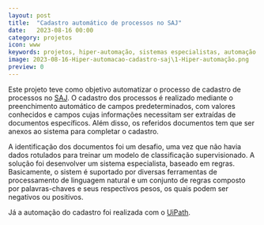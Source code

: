 ```yaml
---
layout: post
title:  "Cadastro automático de processos no SAJ"
date:   2023-08-16 00:00
category: projetos
icon: www
keywords: projetos, hiper-automação, sistemas especialistas, automação 
image: 2023-08-16-Hiper-automacao-cadastro-saj\1-Hiper-automação.png
preview: 0
---
```




Este projeto teve como objetivo automatizar o processo de cadastro de processos no [SAJ](https://www.softplan.com.br/produto/saj-tribunais/). O cadastro dos processos é realizado mediante o preenchimento automático de campos predeterminados, com valores conhecidos e campos cujas informações necessitam ser extraídas de documentos específicos. Além disso, os referidos documentos tem que ser anexos ao sistema para completar o cadastro.

A identificação dos documentos foi um desafio, uma vez que não havia dados rotulados para treinar um modelo de classificação supervisionado. A solução foi desenvolver um sistema especialista, baseado em regras. Basicamente, o sistem é suportado por diversas ferramentas de processamento de linguagem natural e um conjunto de regras composto por palavras-chaves e seus respectivos pesos, os quais podem ser negativos ou positivos.   

Já a automação do cadastro foi realizada com o [UiPath](https://www.uipath.com/).
